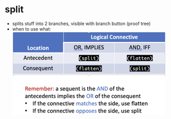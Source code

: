 split
=====
- splits stuff into 2 branches, visible with branch button (proof tree)
- when to use what: ![image.png](../assets/image_1688746674079_0.png)
